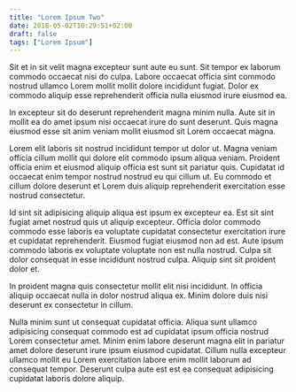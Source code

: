 ```yaml
---
title: "Lorem Ipsum Two"
date: 2018-05-02T10:29:51+02:00
draft: false
tags: ["Lorem Ipsum"]
---
```


Sit et in sit velit magna excepteur sunt aute eu sunt. Sit tempor ex laborum commodo occaecat nisi do culpa. Labore occaecat officia sint commodo nostrud ullamco Lorem mollit mollit dolore incididunt fugiat. Dolor ex commodo aliquip esse reprehenderit officia nulla eiusmod irure eiusmod ea.

In excepteur sit do deserunt reprehenderit magna minim nulla. Aute sit in mollit ea do amet ipsum nisi occaecat irure do sunt deserunt. Quis magna eiusmod esse sit anim veniam mollit eiusmod sit Lorem occaecat magna.

Lorem elit laboris sit nostrud incididunt tempor ut dolor ut. Magna veniam officia cillum mollit qui dolore elit commodo ipsum aliqua veniam. Proident officia enim et eiusmod aliquip officia est sunt sit pariatur quis. Cupidatat id occaecat enim tempor nostrud nostrud eu qui cillum ut. Eu commodo et cillum dolore deserunt et Lorem duis aliquip reprehenderit exercitation esse nostrud consectetur.

Id sint sit adipisicing aliquip aliqua est ipsum ex excepteur ea. Est sit sint fugiat amet nostrud quis ut aliquip excepteur. Officia dolor commodo commodo esse laboris ea voluptate cupidatat consectetur exercitation irure et cupidatat reprehenderit. Eiusmod fugiat eiusmod non ad est. Aute ipsum commodo laboris ex voluptate voluptate non est nulla nostrud. Culpa sit dolor consequat in esse incididunt nostrud culpa. Aliquip sint sit proident dolor et.

In proident magna quis consectetur mollit elit nisi incididunt. In officia aliquip occaecat nulla in dolor nostrud aliqua ex. Minim dolore duis nisi deserunt ex consectetur in cillum.

Nulla minim sunt ut consequat cupidatat officia. Aliqua sunt ullamco adipisicing consequat commodo est ad cupidatat ipsum officia nostrud Lorem consectetur amet. Minim enim labore deserunt magna elit in pariatur amet dolore deserunt irure ipsum eiusmod cupidatat. Cillum nulla excepteur ullamco mollit eu Lorem exercitation labore enim mollit laborum ad consequat tempor. Deserunt culpa aute est est ea consequat adipisicing cupidatat laboris dolore aliquip.
